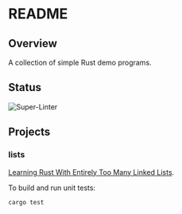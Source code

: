 # README

## Overview

A collection of simple Rust demo programs.

## Status

![Super-Linter](https://github.com/bondms/cpp_demos/workflows/Super-Linter/badge.svg)

## Projects

### lists

[Learning Rust With Entirely Too Many Linked Lists](https://rust-unofficial.github.io/too-many-lists/index.html).

To build and run unit tests:
```bash
cargo test
```
